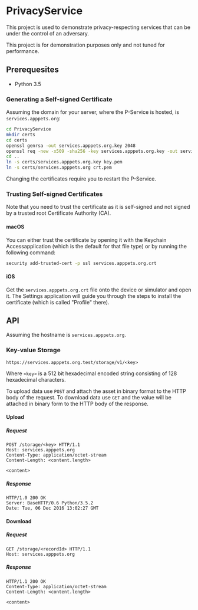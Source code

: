 # PrivacyService

This project is used to demonstrate privacy-respecting services that can be under the control of an adversary.

This project is for demonstration purposes only and not tuned for performance.

## Prerequesites

- Python 3.5

### Generating a Self-signed Certificate

Assuming the domain for your server, where the P-Service is hosted, is `services.apppets.org`:

```sh
cd PrivacyService
mkdir certs
cd certs
openssl genrsa -out services.apppets.org.key 2048
openssl req -new -x509 -sha256 -key services.apppets.org.key -out services.apppets.org.crt -days 365 -subj /CN=services.apppets.org
cd ..
ln -s certs/services.apppets.org.key key.pem
ln -s certs/services.apppets.org crt.pem
```

Changing the certificates require you to restart the P-Service.

### Trusting Self-signed Certificates

Note that you need to trust the certificate as it is self-signed and not signed by a trusted root Certificate Authority (CA).

#### macOS

You can either trust the certificate by opening it with the Keychain Accessapplication (which is the default for that file type) or by running the following command:

```sh
security add-trusted-cert -p ssl services.apppets.org.crt
```

#### iOS

Get the `services.apppets.org.crt` file onto the device or simulator and open it. The Settings application will guide you through the steps to install the certificate (which is called "Profile" there).

## API

Assuming the hostname is `services.apppets.org`.

### Key-value Storage

```
https://services.apppets.org.test/storage/v1/<key>
```

Where `<key>` is a 512 bit hexadecimal encoded string consisting of 128 hexadecimal characters.

To upload data use `POST` and attach the asset in binary format to the HTTP body of the request. To download data use `GET` and the value will be attached in binary form to the HTTP body of the response.

#### Upload

##### Request

```http
POST /storage/<key> HTTP/1.1
Host: services.apppets.org
Content-Type: application/octet-stream
Content-Length: <content.length>

<content>
```

##### Response

```http
HTTP/1.0 200 OK
Server: BaseHTTP/0.6 Python/3.5.2
Date: Tue, 06 Dec 2016 13:02:27 GMT
```

#### Download

##### Request

```http
GET /storage/<recordId> HTTP/1.1
Host: services.apppets.org
```

##### Response

```http
HTTP/1.1 200 OK
Content-Type: application/octet-stream
Content-Length: <content.length>

<content>
```

